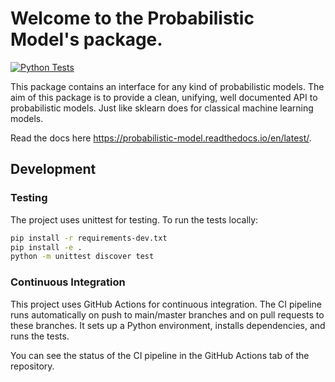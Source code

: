 # Welcome to the Probabilistic Model's package. 
[![Python Tests](https://github.com/tomsch420/probabilistic_model/actions/workflows/python-tests.yml/badge.svg)](https://github.com/tomsch420/probabilistic_model/actions/workflows/python-tests.yml)

This package contains an interface for any kind of probabilistic models.
The aim of this package is to provide a clean, unifying, well documented API to
probabilistic models. Just like sklearn does for classical machine learning models.

Read the docs here https://probabilistic-model.readthedocs.io/en/latest/.

## Development

### Testing

The project uses unittest for testing. To run the tests locally:

```bash
pip install -r requirements-dev.txt
pip install -e .
python -m unittest discover test
```

### Continuous Integration

This project uses GitHub Actions for continuous integration. The CI pipeline runs automatically on push to main/master branches and on pull requests to these branches. It sets up a Python environment, installs dependencies, and runs the tests.

You can see the status of the CI pipeline in the GitHub Actions tab of the repository.
